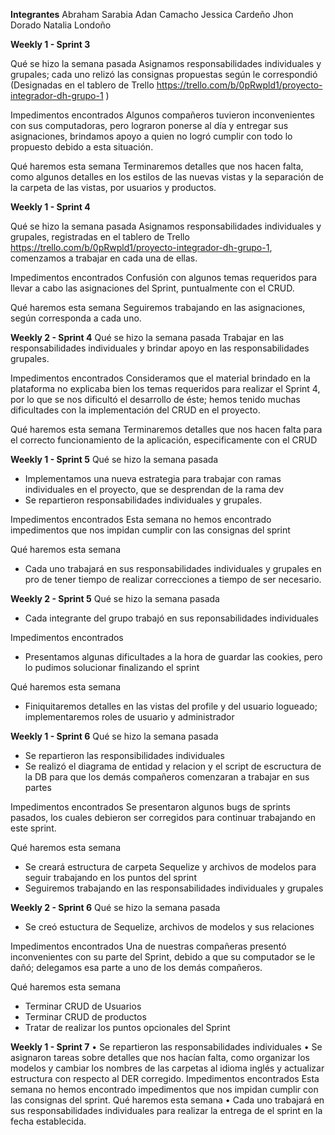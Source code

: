 **Integrantes**
Abraham Sarabia
Adan Camacho
Jessica Cardeño
Jhon Dorado
Natalia Londoño

**Weekly 1 - Sprint 3**

Qué se hizo la semana pasada
Asignamos responsabilidades individuales y grupales; cada uno relizó las consignas propuestas según le correspondió (Designadas en el tablero de Trello https://trello.com/b/0pRwpld1/proyecto-integrador-dh-grupo-1 )

Impedimentos encontrados
Algunos compañeros tuvieron inconvenientes con sus computadoras, pero lograron ponerse al día y entregar sus asignaciones, brindamos apoyo a quien no logró cumplir con todo lo propuesto debido a esta situación.

Qué haremos esta semana
Terminaremos detalles que nos hacen falta, como algunos detalles en los estilos de las nuevas vistas y la separación de la carpeta de las vistas, por usuarios y productos.

**Weekly 1 - Sprint 4**

Qué se hizo la semana pasada
Asignamos responsabilidades individuales y grupales, registradas en el tablero de Trello https://trello.com/b/0pRwpld1/proyecto-integrador-dh-grupo-1, comenzamos a trabajar en cada una de ellas.

Impedimentos encontrados
Confusión con algunos temas requeridos para llevar a cabo las asignaciones del Sprint, puntualmente con el CRUD.

Qué haremos esta semana
Seguiremos trabajando en las asignaciones, según corresponda a cada uno.

**Weekly 2 - Sprint 4**
Qué se hizo la semana pasada
Trabajar en las responsabilidades individuales y brindar apoyo en las responsabilidades grupales.

Impedimentos encontrados
Consideramos que el material brindado en la plataforma no explicaba bien los temas requeridos para realizar el Sprint 4, por lo que se nos dificultó el desarrollo de éste; hemos tenido muchas dificultades con la implementación del CRUD en el proyecto.

Qué haremos esta semana
Terminaremos detalles que nos hacen falta para el correcto funcionamiento de la aplicación, especificamente con el CRUD

**Weekly 1 - Sprint 5**
Qué se hizo la semana pasada
- Implementamos una nueva estrategia para trabajar con ramas individuales en el proyecto, que se desprendan de la rama dev
- Se repartieron responsabilidades individuales y grupales.

Impedimentos encontrados
Esta semana no hemos encontrado impedimentos que nos impidan cumplir con las consignas del sprint

Qué haremos esta semana
- Cada uno trabajará en sus responsabilidades individuales y grupales en pro de tener tiempo de realizar correcciones a tiempo de ser necesario.

**Weekly 2 - Sprint 5**
Qué se hizo la semana pasada
- Cada integrante del grupo trabajó en sus reponsabilidades individuales

Impedimentos encontrados
- Presentamos algunas dificultades a la hora de guardar las cookies, pero lo pudimos solucionar finalizando el sprint
 
Qué haremos esta semana
- Finiquitaremos detalles en las vistas del profile y del usuario logueado; implementaremos roles de usuario y administrador

**Weekly 1 - Sprint 6**
Qué se hizo la semana pasada
- Se repartieron las responsibilidades individuales
- Se realizó el diagrama de entidad y relacion y el script de escructura de la DB para que los demás compañeros comenzaran a trabajar en sus partes

Impedimentos encontrados
Se presentaron algunos bugs de sprints pasados, los cuales debieron ser corregidos para continuar trabajando en este sprint.

Qué haremos esta semana
- Se creará estructura de carpeta Sequelize y archivos de modelos para seguir trabajando en los puntos del sprint
- Seguiremos trabajando en las responsabilidades individuales y grupales

**Weekly 2 - Sprint 6**
Qué se hizo la semana pasada
- Se creó estuctura de Sequelize, archivos de modelos y sus relaciones

Impedimentos encontrados
Una de nuestras compañeras presentó inconvenientes con su parte del Sprint, debido a que su computador se le dañó; delegamos esa parte a uno de los demás compañeros.

Qué haremos esta semana
- Terminar CRUD de Usuarios
- Terminar CRUD de productos
- Tratar de realizar los puntos opcionales del Sprint

**Weekly 1 - Sprint 7**
•	Se repartieron las responsabilidades individuales
•	Se asignaron tareas sobre detalles que nos hacían falta, como organizar los modelos y cambiar los nombres de las carpetas al idioma inglés y actualizar estructura con respecto al DER corregido.
Impedimentos encontrados Esta semana no hemos encontrado impedimentos que nos impidan cumplir con las consignas del sprint.
Qué haremos esta semana
•	Cada uno trabajará en sus responsabilidades individuales para realizar la entrega de el sprint en la fecha establecida.



